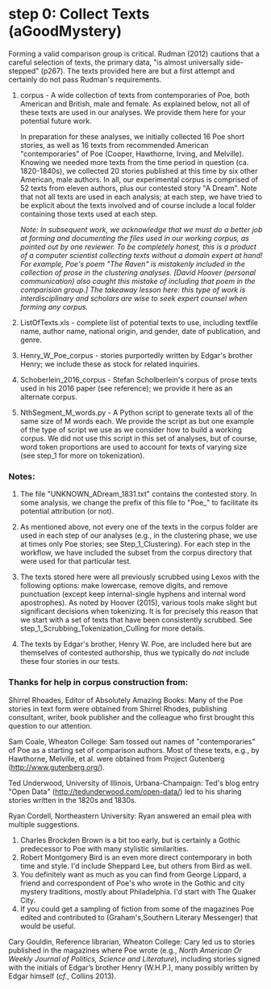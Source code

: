 # step 0: Collect Texts (aGoodMystery)

Forming a valid comparison group is critical. Rudman (2012) cautions that a careful selection of texts, the primary data, "is almost universally side-stepped" (p267). The texts provided here are but a first attempt and certainly do not pass Rudman's requirements. 

1. corpus - A wide collection of texts from contemporaries of Poe, both American and British, male and female. As explained below, not all of these texts are used in our analyses. We provide them here for your potential future work.

   In preparation for these analyses, we initially collected 16 Poe short stories, as well as 16 texts from recommended American "contemporaries" of Poe (Cooper, Hawthorne, Irving, and Melville). Knowing we needed more texts from the time period in question (ca. 1820-1840s), we collected 20 stories published at this time by six other American, male authors. In all, our experimental corpus is comprised of 52 texts from eleven authors, plus our contested story "A Dream". Note that not all texts are used in each analysis; at each step, we have tried to be explicit about the texts involved and of course include a local folder containing those texts used at each step.

   *Note: In subsequent work, we acknowledge that we must do a better job at forming and documenting the files used in our working corpus, as pointed out by one reviewer. To be completely honest, this is a product of a computer scientist collecting texts without a domain expert at hand! For example, Poe's poem "The Raven" is mistakenly included in the collection of prose in the clustering analyses. [David Hoover (personal communication) also caught this mistake of including that poem in the comparision group.] The takeaway lesson here: this type of work is interdisciplinary and scholars are wise to seek expert counsel when forming any corpus.* 

2. ListOfTexts.xls - complete list of potential texts to use, including textfile name, author name, national origin, and gender, date of publication, and genre.

3. Henry_W_Poe_corpus - stories purportedly written by Edgar's brother Henry; we include these as stock for related inquiries.

4. Schoberlein_2016_corpus - Stefan Scholberlein's corpus of prose texts used in his 2016 paper (see reference); we provide it here as an alternate corpus. 

5. NthSegment_M_words.py - A Python script to generate texts all of the same size of M words each. We provide the script as but one example of the type of script we use as we consider how to build a working corpus. We did not use this script in this set of analyses, but of course, word token proportions are used to account for texts of varying size (see step_1 for more on tokenization).


### Notes: 

1. The file "UNKNOWN_ADream_1831.txt" contains the contested story. In some analysis, we change the prefix of this file to "Poe_" to facilitate its potential attribution (or not).

2. As mentioned above, not every one of the texts in the corpus folder are used in each step of our analyses (e.g., in the clustering phase, we use at times only Poe stories; see Step_1_Clustering). For each step in the workflow, we have included the subset from the corpus directory that were used for that particular test. 

3. The texts stored here were all previously scrubbed using Lexos with the following options: make lowercase, remove digits, and remove punctuation (except keep internal-single hyphens and internal word apostrophes). As noted by Hoover (2015), various tools make slight but significant decisions when tokenizing. It is for precisely this reason that we start with a set of texts that have been consistently scrubbed. See step_1_Scrubbing_Tokenization_Culling for more details.

4. The texts by Edgar's brother, Henry W. Poe, are included here but are themselves of contested authorship, thus we typically do *not* include these four stories in our tests.

### Thanks for help in corpus construction from:

Shirrel Rhoades, Editor of Absolutely Amazing Books:
  Many of the Poe stories in text form were obtained from Shirrel Rhodes, publishing consultant, writer, book publisher and the colleague who first brought this question to our attention. 

Sam Coale, Wheaton College:
  Sam tossed out names of "contemporaries" of Poe as a starting set of comparison authors. Most of these texts, e.g., by Hawthorne, Melville, et al. were obtained from Project Gutenberg (http://www.gutenberg.org/).

Ted Underwood, University of Illinois, Urbana-Champaign:
  Ted's blog entry "Open Data" (http://tedunderwood.com/open-data/) led to his sharing stories written in the 1820s and 1830s.

Ryan Cordell, Northeastern University:
  Ryan answered an email plea with multiple suggestions.
1. Charles Brockden Brown is a bit too early, but is certainly a Gothic predecessor to Poe with many stylistic similarities.
2. Robert Montgomery Bird is an even more direct contemporary in both time and style. I'd include Sheppard Lee, but others from Bird as well.
3. You definitely want as much as you can find from George Lippard, a friend and correspondent of Poe's who wrote in the Gothic and city mystery traditions, mostly about Philadelphia. I'd start with The Quaker City.
4. If you could get a sampling of fiction from some of the magazines Poe edited and contributed to (Graham's,Southern Literary Messenger) that would be useful.

Cary Gouldin, Reference librarian, Wheaton College:
  Cary led us to stories published in the magazines where Poe wrote (e.g., *North American Or Weekly Journal of Politics, Science and Literature*), including stories signed with the initials of Edgar’s brother Henry (W.H.P.), many possibly written by Edgar himself (*cf.*, Collins 2013).


 
